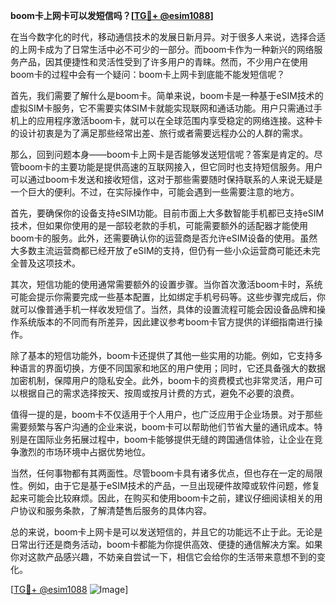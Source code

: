 **boom卡上网卡可以发短信吗？[[TG💪+ @esim1088](https://t.me/s/esim1088)]**

在当今数字化的时代，移动通信技术的发展日新月异。对于很多人来说，选择合适的上网卡成为了日常生活中必不可少的一部分。而boom卡作为一种新兴的网络服务产品，因其便捷性和灵活性受到了许多用户的青睐。然而，不少用户在使用boom卡的过程中会有一个疑问：boom卡上网卡到底能不能发短信呢？

首先，我们需要了解什么是boom卡。简单来说，boom卡是一种基于eSIM技术的虚拟SIM卡服务，它不需要实体SIM卡就能实现联网和通话功能。用户只需通过手机上的应用程序激活boom卡，就可以在全球范围内享受稳定的网络连接。这种卡的设计初衷是为了满足那些经常出差、旅行或者需要远程办公的人群的需求。

那么，回到问题本身——boom卡上网卡是否能够发送短信呢？答案是肯定的。尽管boom卡的主要功能是提供高速的互联网接入，但它同时也支持短信服务。用户可以通过boom卡发送和接收短信，这对于那些需要随时保持联系的人来说无疑是一个巨大的便利。不过，在实际操作中，可能会遇到一些需要注意的地方。

首先，要确保你的设备支持eSIM功能。目前市面上大多数智能手机都已支持eSIM技术，但如果你使用的是一部较老款的手机，可能需要额外的适配器才能使用boom卡的服务。此外，还需要确认你的运营商是否允许eSIM设备的使用。虽然大多数主流运营商都已经开放了eSIM的支持，但仍有一些小众运营商可能还未完全普及这项技术。

其次，短信功能的使用通常需要额外的设置步骤。当你首次激活boom卡时，系统可能会提示你需要完成一些基本配置，比如绑定手机号码等。这些步骤完成后，你就可以像普通手机一样收发短信了。当然，具体的设置流程可能会因设备品牌和操作系统版本的不同而有所差异，因此建议参考boom卡官方提供的详细指南进行操作。

除了基本的短信功能外，boom卡还提供了其他一些实用的功能。例如，它支持多种语言的界面切换，方便不同国家和地区的用户使用；同时，它还具备强大的数据加密机制，保障用户的隐私安全。此外，boom卡的资费模式也非常灵活，用户可以根据自己的需求选择按天、按周或按月计费的方式，避免不必要的浪费。

值得一提的是，boom卡不仅适用于个人用户，也广泛应用于企业场景。对于那些需要频繁与客户沟通的企业来说，boom卡可以帮助他们节省大量的通讯成本。特别是在国际业务拓展过程中，boom卡能够提供无缝的跨国通信体验，让企业在竞争激烈的市场环境中占据优势地位。

当然，任何事物都有其两面性。尽管boom卡具有诸多优点，但也存在一定的局限性。例如，由于它是基于eSIM技术的产品，一旦出现硬件故障或软件问题，修复起来可能会比较麻烦。因此，在购买和使用boom卡之前，建议仔细阅读相关的用户协议和服务条款，了解清楚售后服务的具体内容。

总的来说，boom卡上网卡是可以发送短信的，并且它的功能远不止于此。无论是日常出行还是商务活动，boom卡都能为你提供高效、便捷的通信解决方案。如果你对这款产品感兴趣，不妨亲自尝试一下，相信它会给你的生活带来意想不到的变化。

[[TG💪+ @esim1088](https://t.me/s/esim1088) ![Image](https://i.postimg.cc/4NQfJmqS/Snipaste-2025-05-13-00-14-12.png)]